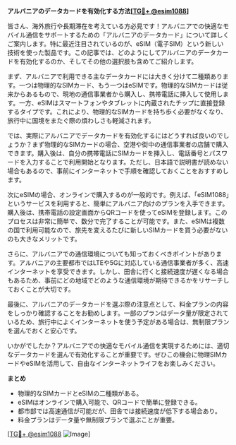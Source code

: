 **アルバニアのデータカードを有効化する方法[[TG💪+ @esim1088](https://t.me/s/esim1088)]**

皆さん、海外旅行や長期滞在を考えている方必見です！アルバニアでの快適なモバイル通信をサポートするための「アルバニアのデータカード」について詳しくご案内します。特に最近注目されているのが、eSIM（電子SIM）という新しい技術を使った製品です。この記事では、どのようにしてアルバニアのデータカードを有効化するのか、そしてその他の選択肢も含めてご紹介します。

まず、アルバニアで利用できる主なデータカードには大きく分けて二種類あります。一つは物理的なSIMカード、もう一つはeSIMです。物理的なSIMカードは従来からあるもので、現地の通信事業者から購入し、携帯電話に挿入して使用します。一方、eSIMはスマートフォンやタブレットに内蔵されたチップに直接登録するタイプです。これにより、物理的なSIMカードを持ち歩く必要がなくなり、旅行中に国境をまたぐ際の煩わしさも軽減されます。

では、実際にアルバニアでデータカードを有効化するにはどうすれば良いのでしょうか？まず物理的なSIMカードの場合、空港や街中の通信事業者の店舗で購入できます。購入後は、自分の携帯電話にSIMカードを挿入し、電話番号とパスワードを入力することで利用開始となります。ただし、日本語で説明書が読めない場合もあるので、事前にインターネットで手順を確認しておくことをおすすめします。

次にeSIMの場合、オンラインで購入するのが一般的です。例えば、「eSIM1088」というサービスを利用すると、簡単にアルバニア向けのプランを入手できます。購入後は、携帯電話の設定画面からQRコードを使ってeSIMを登録します。このプロセスは非常に簡単で、数分で完了することが可能です。また、eSIMは複数の国で利用可能なので、旅先を変えるたびに新しいSIMカードを買う必要がないのも大きなメリットです。

さらに、アルバニアでの通信環境についても知っておくべきポイントがあります。アルバニアの主要都市ではLTEや5Gに対応している通信事業者が多く、高速インターネットを享受できます。しかし、田舎に行くと接続速度が遅くなる場合もあるため、事前にどの地域でどのような通信環境が期待できるかをリサーチしておくことが大切です。

最後に、アルバニアのデータカードを選ぶ際の注意点として、料金プランの内容をしっかり確認することをお勧めします。一部のプランはデータ量が限定されているため、旅行中によくインターネットを使う予定がある場合は、無制限プランを選んでおくと安心です。

いかがでしたか？アルバニアでの快適なモバイル通信を実現するためには、適切なデータカードを選んで有効化することが重要です。ぜひこの機会に物理SIMカードやeSIMを活用して、自由なインターネットライフをお楽しみください。

**まとめ**
- 物理的なSIMカードとeSIMの二種類がある。
- eSIMはオンラインで購入可能で、QRコードで簡単に登録できる。
- 都市部では高速通信が可能だが、田舎では接続速度が低下する場合あり。
- 料金プランはデータ量や無制限プランで選ぶことが重要。

[[TG💪+ @esim1088](https://t.me/s/esim1088) ![Image](https://i.postimg.cc/Y0z9fWf4/image.png)]
